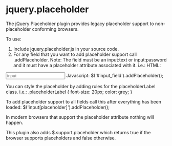 jquery.placeholder
==================

The jQuery Placeholder plugin provides legacy placeholder support to non-placeholder conforming browsers.

To use:
1. Include jquery.placeholder.js in your source code.
2. For any field that you want to add placeholder support call .addPlaceholder. Note: The field must be an input:text or input:password and it must have a placeholder attribute associated with it.
i.e.:
HTML:
<input type="text" id="input_field" placeholder="input" />
Javascript:
$('#input_field').addPlaceholder();

You can style the placeholder by adding rules for the placeholderLabel class.
i.e.:
.placeholderLabel {
  font-size: 20px;
  color: grey;
}

To add placeholder support to all fields call this after everything has been loaded:
$('input[placeholder]').addPlaceholder();

In modern browsers that support the placeholder attribute nothing will happen.

This plugin also adds $.support.placeholder which returns true if the browser supports placeholders and false otherwise.
